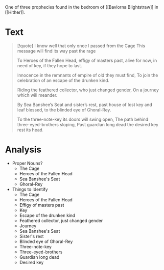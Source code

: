 One of three prophecies found in the bedroom of [[Bavlorna Blightstraw]] in [[Hither]].

# Text
> [!quote]
> I know well that only once I passed from the Cage
> This message will find its way past the rage
> 
> To Heroes of the Fallen Head, effigy of masters past,
> alive for now, in need of key, if they hope to last.
> 
> Innocence in the remnants of empire of old they must find,
> To join the celebration of an escape of the drunken kind.
> 
> Riding the feathered collector, who just changed gender,
> On a journey which will meander.
> 
> By Sea Banshee’s Seat and sister’s rest,
> past house of lost key and leaf blessed,
> to the blinded eye of Ghoral-Rey.
> 
> To the three-note-key its doors will swing open,
> The path behind three-eyed-brothers sloping,
> Past guardian long dead
> the desired key rest its head.


# Analysis
- Proper Nouns?
	- The Cage
	- Heroes of the Fallen Head
	- Sea Banshee's Seat
	- Ghoral-Rey
- Things to Identify
	- The Cage
	- Heroes of the Fallen Head
	- Effigy of masters past
	- Key
	- Escape of the drunken kind
	- Feathered collector, just changed gender
	- Journey
	- Sea Banshee's Seat
	- Sister's rest
	- Blinded eye of Ghoral-Rey
	- Three-note-key
	- Three-eyed-brothers
	- Guardian long dead
	- Desired key